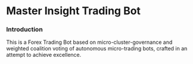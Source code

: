 # Master Insight Trading Bot

### Introduction
This is a Forex Trading Bot based on micro-cluster-governance and weighted coalition voting of autonomous micro-trading bots, crafted in an attempt to achieve excellence.
